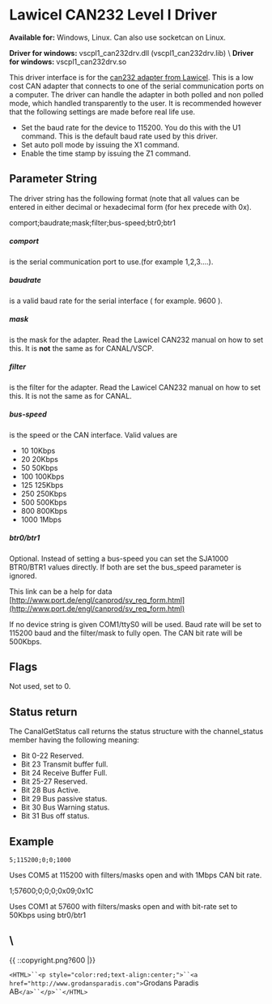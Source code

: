 # Lawicel CAN232 Level I Driver

**Available for:** Windows, Linux. Can also use socketcan on Linux.

**Driver for windows:** vscpl1_can232drv.dll (vscpl1_can232drv.lib) \\ 
**Driver for windows:** vscpl1_can232drv.so

This driver interface is for the [can232 adapter from Lawicel](http://www.can232.com). This is a low cost CAN adapter that connects to one of the serial communication ports on a computer. The driver can handle the adapter in both polled and non polled mode, which handled transparently to the user. It is recommended however that the following settings are made before real life use.

   - Set the baud rate for the device to 115200. You do this with the U1 command. This is the default baud rate used by this driver. 
   - Set auto poll mode by issuing the X1 command. 
   - Enable the time stamp by issuing the Z1 command.

## Parameter String

The driver string has the following format (note that all values can be entered in either decimal or hexadecimal form (for hex precede with 0x).

   comport;baudrate;mask;filter;bus-speed;btr0;btr1

##### comport

is the serial communication port to use.(for example 1,2,3….). 

##### baudrate

is a valid baud rate for the serial interface ( for example. 9600 ). 

##### mask

is the mask for the adapter. Read the Lawicel CAN232 manual on how to set this. It is __not__ the same as for CANAL/VSCP. 

##### filter

is the filter for the adapter. Read the Lawicel CAN232 manual on how to set this. It is not the same as for CANAL. 

##### bus-speed

is the speed or the CAN interface. Valid values are

   * 10 10Kbps 
   * 20 20Kbps 
   * 50 50Kbps 
   * 100 100Kbps 
   * 125 125Kbps 
   * 250 250Kbps 
   * 500 500Kbps 
   * 800 800Kbps 
   * 1000 1Mbps

##### btr0/btr1

Optional. Instead of setting a bus-speed you can set the SJA1000 BTR0/BTR1 values directly. If both are set the bus_speed parameter is ignored. 

This link can be a help for data [http://www.port.de/engl/canprod/sv_req_form.html](http://www.port.de/engl/canprod/sv_req_form.html)

If no device string is given COM1/ttyS0 will be used. Baud rate will be set to 115200 baud and the filter/mask to fully open. The CAN bit rate will be 500Kbps. 

## Flags

Not used, set to 0. 

## Status return

The CanalGetStatus call returns the status structure with the channel_status member having the following meaning:

   * Bit 0-22  Reserved. 
   * Bit 23    Transmit buffer full. 
   * Bit 24    Receive Buffer Full. 
   * Bit 25-27 Reserved. 
   * Bit 28    Bus Active. 
   * Bit 29    Bus passive status. 
   * Bit 30    Bus Warning status. 
   * Bit 31    Bus off status.

## Example

    5;115200;0;0;1000

Uses COM5 at 115200 with filters/masks open and with 1Mbps CAN bit rate.

   1;57600;0;0;0;0x09;0x1C

Uses COM1 at 57600 with filters/masks open and with bit-rate set to 50Kbps using btr0/btr1


\\ 
----
{{  ::copyright.png?600  |}}

`<HTML>``<p style="color:red;text-align:center;">``<a href="http://www.grodansparadis.com">`Grodans Paradis AB`</a>``</p>``</HTML>`

